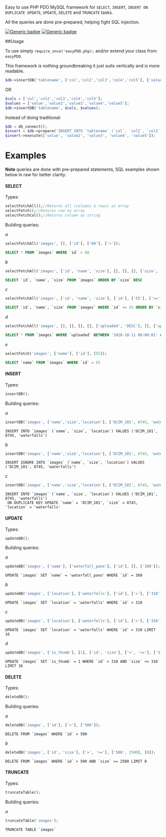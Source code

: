 Easy to use PHP PDO MySQL framework for ```SELECT```, ```INSERT```, ```INSERT ON DUPLICATE UPDATE```,  ```UPDATE```, ```DELETE``` and ```TRUNCATE``` tasks.

All the queries are done pre-prepared, helping fight SQL injection.

[![Generic badge](https://img.shields.io/badge/php-7.4+-blue.svg)](https://shields.io/)
[![Generic badge](https://img.shields.io/badge/-PDO_MYSQL-blue.svg)](https://shields.io/)

##Usage

To use simply ```require_once('easyPDO.php);``` and/or extend your class from ```easyPDO```.

This framework is nothing groundbreaking it just suits vertically and is more readable.

```php
$db->insertDB('tablename', ['col','col2','col3','col4','col5'], ['value','value2','value3','value4','value5']);
```

OR

```php
$cols = ['col','col2','col3','col4','col5'];
$values = ['value','value2','value3','value4','value5'];
$db->insertDB('tablename', $cols, $values);
```

Instead of doing traditional:

```php
$db = db_connect();
$insert = $db->prepare('INSERT INTO `tablename` (`col`, `col2`, `col3`, `col4`, col5`) VALUES (?,?,?,?,?)');
$insert->execute(['value', 'value2', 'value3', 'value4', 'value5']);
```

# Examples

**Note** queries are done with pre-prepared statements, SQL examples shown below in raw for better clarity.

#### SELECT

Types:

```php
selectFetchAll();//Returns all (columns & rows) as array
selectFetch();//Returns row as array
selectFetchCol();//Returns column as string
```
Building queries:

*a*
```php
selectFetchAll('images', [], ['id'], ['60'], ['>']);
```

```sql
SELECT * FROM `images` WHERE `id` > 60
```
*b*
```php
selectFetchAll('images', ['id', 'name', 'size'], [], [], [], ['size', 'DESC']);
```

```sql
SELECT `id`, `name`, `size` FROM `images` ORDER BY `size` DESC
```
*c*
```php
selectFetchAll('images', ['id', 'name', 'size'], ['id'], ['55'], ['>='], ['size', 'DESC'], [12]);
```

```sql
SELECT `id`, `name`, `size` FROM `images` WHERE `id` >= 55 ORDER BY `size` DESC LIMIT 12
```
*d*
```php
selectFetchAll('images', [], [], [], [], ['uploaded', 'DESC'], [], ['uploaded', '2020-10-11 00:00:01', '2020-10-11 23:59:59']);
```

```sql
SELECT * FROM `images` WHERE `uploaded` BETWEEN '2020-10-11 00:00:01' AND '2020-10-11 23:59:59' ORDER BY `uploaded` DESC
```
*e*
```php
selectFetch('images', ['name'], ['id'], [55]);
```

```sql
SELECT `name` FROM `images` WHERE `id` = 55
```

#### INSERT

Types:

```php
insertDB();
```
Building queries:

*a*

```php
insertDB('images', ['name','size','location'], ['DCIM_101', 8745, 'waterfalls']);
```

```mysql
INSERT INTO `images` (`name`, `size`, `location`) VALUES ('DCIM_101', 8745, 'waterfalls')
```

*b*

```php
insertDB('images', ['name','size','location'], ['DCIM_101', 8745, 'waterfalls'], false, false, true);
```

```mysql
INSERT IGNORE INTO `images` (`name`, `size`, `location`) VALUES ('DCIM_101', 8745, 'waterfalls')
```

*c*

```php
insertDB('images', ['name','size','location'], ['DCIM_101', 8745, 'waterfalls'], true);
```

```mysql
INSERT INTO `images` (`name`, `size`, `location`) VALUES ('DCIM_101', 8745, 'waterfalls')
 ON DUPLICATE KEY UPDATE `name` = 'DCIM_101', `size` = 8745, `location` = 'waterfalls'
```

#### UPDATE

Types:

```php
updateDB();
```
Building queries:

*a*

```php
updateDB('images', ['name'], ['waterfall_pano'], ['id'], [], ['360']);
```

```mysql
UPDATE `images` SET `name` = 'waterfall_pano' WHERE `id` = 360
```
*b*

```php
updateDB('images', ['location'], ['waterfalls'], ['id'], ['>'], ['310']);
```

```mysql
UPDATE `images` SET `location` = 'waterfalls' WHERE `id` > 310
```

*c*

```php
updateDB('images', ['location'], ['waterfalls'], ['id'], ['>'], ['310'], [16]);
```

```mysql
UPDATE `images` SET `location` = 'waterfalls' WHERE `id` > 310 LIMIT 16
```

*d*

```php
updateDB('images', ['is_thumb'], [1], ['id', 'size'], ['>', '<='], ['310', 800], [16]);
```

```mysql
UPDATE `images` SET `is_thumb` = 1 WHERE `id` > 310 AND `size` <= 310 LIMIT 16
```

#### DELETE

Types:

```php
deleteDB();
```
Building queries:

*a*

```php
deleteDB('images', ['id'], ['>'], ['500']);
```

```mysql
DELETE FROM `images` WHERE `id` > 500
```

*b*

```php
deleteDB('images', ['id', 'size'], ['>', '>='], ['500', 2500], [8]);
```

```mysql
DELETE FROM `images` WHERE `id` > 500 AND `size` >= 2500 LIMIT 8
```

#### TRUNCATE

Types:

```php
truncateTable();
```
Building queries:

*a*

```php
truncateTable('images');
```

```mysql
TRUNCATE TABLE `images`
```
